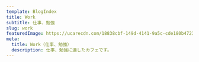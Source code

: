 ```yaml
---
template: BlogIndex
title: Work
subtitle: 仕事、勉強
slug: work
featuredImage: https://ucarecdn.com/18838cbf-149d-4141-9a5c-cde180b47234/
meta:
  title: Work（仕事、勉強）
  description: 仕事、勉強に適したカフェです。
---
```


